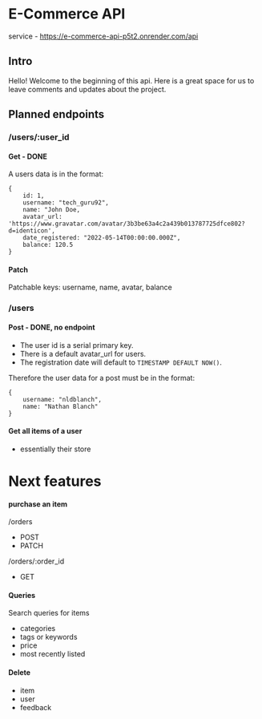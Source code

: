 # E-Commerce API

service - https://e-commerce-api-p5t2.onrender.com/api

## Intro

Hello! Welcome to the beginning of this api. Here is a great space for us to leave comments and updates about the project. 

## Planned endpoints

### /users/:user_id

#### Get - DONE

A users data is in the format:
```
{
    id: 1,
    username: "tech_guru92",
    name: "John Doe,
    avatar_url: 'https://www.gravatar.com/avatar/3b3be63a4c2a439b013787725dfce802?d=identicon',
    date_registered: "2022-05-14T00:00:00.000Z",
    balance: 120.5
}
```

#### Patch

Patchable keys: username, name, avatar, balance

### /users

#### Post - DONE, no endpoint
- The user id is a serial primary key.
- There is a default avatar_url for users.
- The registration date will default to `TIMESTAMP DEFAULT NOW()`.

Therefore the user data for a post must be in the format:
```
{
    username: "nldblanch",
    name: "Nathan Blanch"
}
```

#### Get all items of a user
- essentially their store 

# Next features


#### purchase an item
/orders
- POST
- PATCH

/orders/:order_id
- GET


#### Queries

Search queries for items
- categories
- tags or keywords
- price
- most recently listed

#### Delete

- item
- user
- feedback
